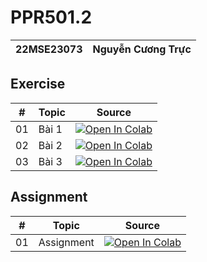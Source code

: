 # PPR501.2

| 22MSE23073 | Nguyễn Cương Trực | 
|-|-|

## Exercise
| # | Topic | Source |
|-|-|-|
| 01 | Bài 1 | [![Open In Colab](https://colab.research.google.com/assets/colab-badge.svg)](https://colab.research.google.com/drive/)|
| 02 | Bài 2 | [![Open In Colab](https://colab.research.google.com/assets/colab-badge.svg)]([https://colab.research.google.com/drive/](https://colab.research.google.com/drive/1iNFhIrSx_OyRiHb3N9YyXbnoZpE8wb6V?usp=share_link))|
| 03 | Bài 3 | [![Open In Colab](https://colab.research.google.com/assets/colab-badge.svg)](https://colab.research.google.com/drive/)|

## Assignment
| # | Topic | Source |
|-|-|-|
| 01 | Assignment | [![Open In Colab](https://colab.research.google.com/assets/colab-badge.svg)](https://colab.research.google.com/drive/)|
